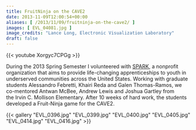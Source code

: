 ```yaml
---
title: FruitNinja on the CAVE2
date: 2013-11-09T12:00:54+00:00
aliases: [ /2013/11/09/fruitninja-on-the-cave2/ ]
images: [ EVL_04081.jpg ]
image_credits: "Lance Long, Electronic Visualization Laboratory"
draft: false
---
```

{{< youtube Xorgyc7CPGg >}}

During the 2013 Spring Semester I volunteered with <a href="http://www.sparkprogram.org/" target="_blank">SPARK</a>, a nonprofit organization that aims to provide life-changing apprenticeships to youth in underserved communities across the United States. Working with graduate students Alessandro Febretti, Khairi Reda and Galen Thomas-Ramos, we co-mentored Antwan McBee, Andrew Lewis and Joshua Gartley from the Irvin C. Mollison Elementary. After 10 weeks of hard work, the students developed a Fruit-Ninja game for the CAVE2.

{{< gallery "EVL_0396.jpg" "EVL_0399.jpg" "EVL_0400.jpg" "EVL_0405.jpg" "EVL_0414.jpg" "EVL_0416.jpg" >}}
